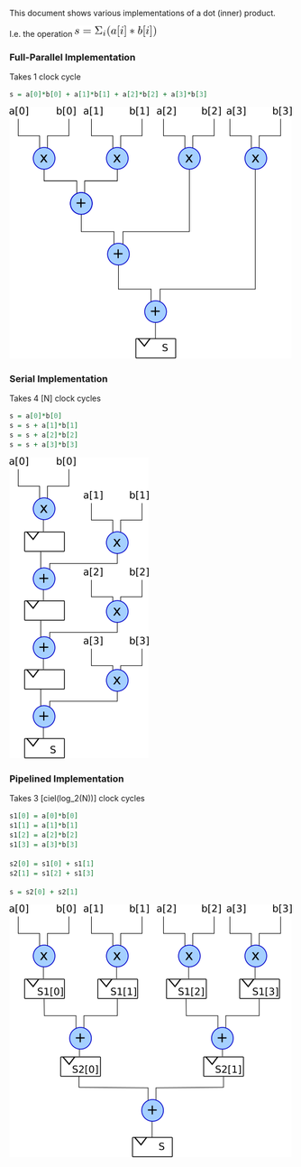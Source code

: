 This document shows various implementations of a dot (inner) product.

I.e. the operation ![maths](latexmaths.png)

### Full-Parallel Implementation

Takes 1 clock cycle

```vhdl
s = a[0]*b[0] + a[1]*b[1] + a[2]*b[2] + a[3]*b[3]
```

![Diagram of full-parallel implementation](DotProduct_FullParallel.png "Full-parallel implementation")


### Serial Implementation

Takes 4 [N] clock cycles

```vhdl
s = a[0]*b[0]
s = s + a[1]*b[1]
s = s + a[2]*b[2]
s = s + a[3]*b[3]
```

![Diagram of serial implementation](DotProduct_Serial.png "Serial implementation")

### Pipelined Implementation

Takes 3 [ciel(log_2(N))] clock cycles

```vhdl
s1[0] = a[0]*b[0]
s1[1] = a[1]*b[1]
s1[2] = a[2]*b[2]
s1[3] = a[3]*b[3]

s2[0] = s1[0] + s1[1]
s2[1] = s1[2] + s1[3]

s = s2[0] + s2[1]
```

![Diagram of Pipelined implementation](DotProduct_Pipelined.png "Pipelined implementation")

